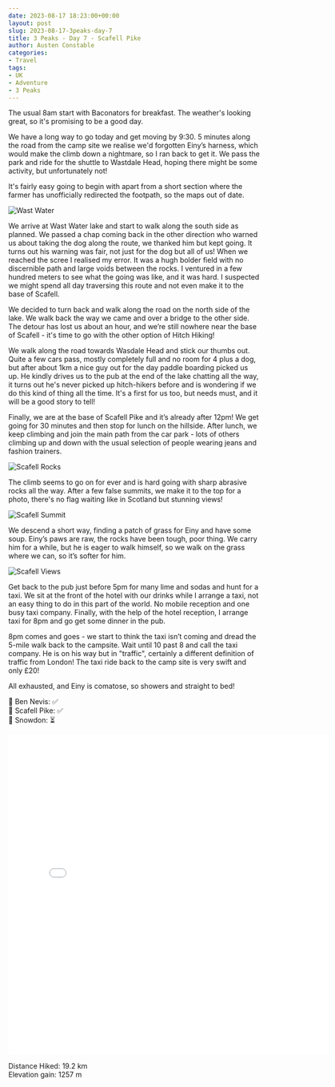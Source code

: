 ```yaml
---
date: 2023-08-17 18:23:00+00:00
layout: post
slug: 2023-08-17-3peaks-day-7
title: 3 Peaks - Day 7 - Scafell Pike
author: Austen Constable
categories:
- Travel
tags:
- UK
- Adventure
- 3 Peaks
---
```


The usual 8am start with Baconators for breakfast. The weather's looking great, so it's promising to be a good day.

We have a long way to go today and get moving by 9:30. 5 minutes along the road from the camp site we realise we'd forgotten Einy’s harness, which would make the climb down a nightmare, so I ran back to get it. 
We pass the park and ride for the shuttle to Wastdale Head, hoping there might be some activity, but unfortunately not!

It's fairly easy going to begin with apart from a short section where the farmer has unofficially redirected the footpath, so the maps out of date. 

![Wast Water](../images/2023/08/2023-08-17-IMG_2672.jpeg)

We arrive at Wast Water lake and start to walk along the south side as planned. We passed a chap coming back in the other direction who warned us about taking the dog along the route, we thanked him but kept going.
It turns out his warning was fair, not just for the dog but all of us! When we reached the scree I realised my error. It was a hugh bolder field with no discernible path and large voids between the rocks. I ventured in a few hundred meters to see what the going was like, and it was hard. 
I suspected we might spend all day traversing this route and not even make it to the base of Scafell. 

We decided to turn back and walk along the road on the north side of the lake. We walk back the way we came and over a bridge to the other side.
The detour has lost us about an hour, and we’re still nowhere near the base of Scafell - it's time to go with the other option of Hitch Hiking!
 
We walk along the road towards Wasdale Head and stick our thumbs out. Quite a few cars pass, mostly completely full and no room for 4 plus a dog, but after about 1km a nice guy out for the day paddle boarding picked us up. 
He kindly drives us to the pub at the end of the lake chatting all the way, it turns out he's never picked up hitch-hikers before and is wondering if we do this kind of thing all the time. It's a first for us too, but needs must, and it will be a good story to tell!
 
Finally, we are at the base of Scafell Pike and it’s already after 12pm! We get going for 30 minutes and then stop for lunch on the hillside. 
After lunch, we keep climbing and join the main path from the car park -  lots of others climbing up and down with the usual selection of people wearing jeans and fashion trainers. 

![Scafell Rocks](../images/2023/08/2023-08-17-IMG_2679.jpeg)

The climb seems to go on for ever and is hard going with sharp abrasive rocks all the way. After a few false summits, we make it to the top for a photo, there's no flag waiting like in Scotland but stunning views!

![Scafell Summit](../images/2023/08/2023-08-17-IMG_2684.jpeg) 

We descend a short way, finding a patch of grass for Einy and have some soup. Einy’s paws are raw, the rocks have been tough, poor thing. 
We carry him for a while, but he is eager to walk himself, so we walk on the grass where we can, so it’s softer for him.
 
![Scafell Views](../images/2023/08/2023-08-17-IMG_2692.jpeg)
 
Get back to the pub just before 5pm for many lime and sodas and hunt for a taxi. We sit at the front of the hotel with our drinks while I arrange a taxi, not an easy thing to do in this part of the world. No mobile reception and one busy taxi company. 
Finally, with the help of the hotel reception, I arrange taxi for 8pm and go get some dinner in the pub.
 
8pm comes and goes - we start to think the taxi isn’t coming and dread the 5-mile walk back to the campsite. Wait until 10 past 8 and call the taxi company. He is on his way but in "traffic", certainly a different definition of traffic from London! 
The taxi ride back to the camp site is very swift and only £20! 

All exhausted, and Einy is comatose, so showers and straight to bed!

🏴󠁧󠁢󠁳󠁣󠁴󠁿 Ben Nevis: ✅  
🏴󠁧󠁢󠁥󠁮󠁧󠁿 Scafell Pike: ✅  
🏴󠁧󠁢󠁷󠁬󠁳󠁿 Snowdon: ⏳  

<iframe src="../html/2023/08/2023-08-17-3peaks-day-7.html" width="640" height="640" style="border:none;" scrolling="no"></iframe>

Distance Hiked: 19.2 km  
Elevation gain: 1257 m  
